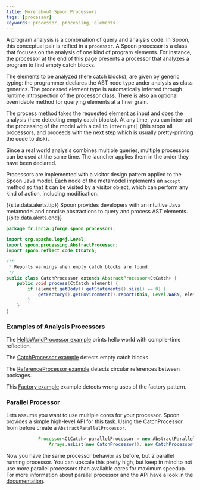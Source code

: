 ```yaml
---
title: More about Spoon Processors
tags: [processor]
keywords: processor, processing, elements
---
```


A program analysis is a combination of query and analysis code.
In Spoon, this conceptual pair is reified in a `processor`.
A Spoon processor is a class that focuses on the analysis of one 
kind of program elements. For instance, the processor at the end of 
this page presents a processor that analyzes a program to find 
empty catch blocks.

The elements to be analyzed (here catch blocks), are given by generic typing: 
the programmer declares the AST node type under analysis as class generics. 
The processed element type is automatically inferred through runtime introspection 
of the processor class. There is also an optional overridable method for querying 
elements at a finer grain.

The process method takes the requested element as input and does the analysis 
(here detecting empty catch blocks). At any time, you can interrupt the processing 
of the model with a call to `interrupt()` (this stops all processors, and proceeds 
with the next step which is usually pretty-printing the code to disk).

Since a real world analysis combines multiple queries, multiple processors can 
be used at the same time. The launcher applies them in the order they have been declared. 

Processors are implemented with a visitor design pattern applied to the Spoon 
Java model. Each node of the metamodel implements an `accept` method so that it 
can be visited by a visitor object, which can perform any kind of action, 
including modification. 

{{site.data.alerts.tip}}
 Spoon provides developers with an intuitive Java metamodel and concise abstractions 
 to query and process AST elements.
{{site.data.alerts.end}}

```java
package fr.inria.gforge.spoon.processors;

import org.apache.log4j.Level;
import spoon.processing.AbstractProcessor;
import spoon.reflect.code.CtCatch;

/**
 * Reports warnings when empty catch blocks are found.
 */
public class CatchProcessor extends AbstractProcessor<CtCatch> {
	public void process(CtCatch element) {
		if (element.getBody().getStatements().size() == 0) {
			getFactory().getEnvironment().report(this, Level.WARN, element, "empty catch clause");
		}
	}
}
```
### Examples of Analysis Processors

The [HelloWorldProcessor example](https://github.com/SpoonLabs/spoon-examples/blob/master/src/main/java/fr/inria/gforge/spoon/HelloWorldProcessor.java) prints hello world with compile-time reflection.

The [CatchProcessor example](https://github.com/SpoonLabs/spoon-examples/blob/master/src/main/java/fr/inria/gforge/spoon/analysis/CatchProcessor.java) detects empty catch blocks.

The [ReferenceProcessor example](https://github.com/SpoonLabs/spoon-examples/blob/master/src/main/java/fr/inria/gforge/spoon/analysis/ReferenceProcessor.java) detects circular references between packages.

This [Factory example](https://github.com/SpoonLabs/spoon-examples/blob/master/src/main/java/fr/inria/gforge/spoon/analysis/FactoryProcessor.java) example detects wrong uses of the factory pattern.



### Parallel Processor

Lets assume you want to use multiple cores for your processor. Spoon provides a simple high-level API for this task.
Using the CatchProcessor from before create a `AbstractParallelProcessor`. 

```java
			Processor<CtCatch> parallelProcessor = new AbstractParallelProcessor<CtCatch>(
				Arrays.asList(new CatchProcessor(), new CatchProcessor())) {};
```
Now you have the same processor behavior as before, but 2 parallel running processor.
You can upscale this pretty high, but keep in mind to not use more parallel processors than available cores for maximum speedup.
For more information about parallel processor and the API have a look in the [documentation](http://spoon.gforge.inria.fr/mvnsites/spoon-core/apidocs/spoon/processing/AbstractParallelProcessor.html). 
